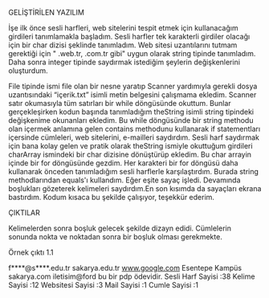 GELİŞTİRİLEN YAZILIM


İşe ilk önce sesli harfleri, web sitelerini tespit etmek için kullanacağım girdileri tanımlamakla başladım. 
Sesli harfler tek karakterli girdiler olacağı için bir char dizisi şeklinde tanımladım. Web sitesi uzantılarını tutmam gerektiği için 
" .web.tr, .com.tr gibi" uygun olarak string tipinde tanımladım. Daha sonra integer tipinde saydırmak istediğim şeylerin değişkenlerini 
oluşturdum.

File tipinde ismi file olan bir nesne yaratıp Scanner yardımıyla gerekli dosya uzantısındaki “içerik.txt” isimli metin belgesini
çalışmama ekledim. Scanner satır okumasıyla tüm satırları bir while döngüsünde okuttum. Bunlar gerçekleşirken kodun başında tanımladığım 
theString isimli string tipindeki değişkenime okunanları ekledim. Bu while döngüsünde bir string methodu olan içermek anlamına gelen 
contains methodunu kullanarak if statementları içersinde cümleleri, web sitelerini, e-mailleri saydırdım.
Sesli harf saydırmak için bana kolay gelen ve pratik olarak theString ismiyle okuttuğum girdileri charArray ismindeki bir char
dizisine dönüştürüp ekledim. Bu char arrayin içinde bir for döngüsünde gezdim. Her karakteri bir for döngüsü daha kullanarak önceden
tanımladığım sesli harflerle karşılaştırdım. Burada string methodlarından equals'ı kullandım. Eğer eşite sayaç işledi. Devamında 
boşlukları gözeterek kelimeleri saydırdım.En son kısımda da sayaçları ekrana bastırdım. Kodum kısaca bu şekilde çalışıyor,
teşekkür ederim.



ÇIKTILAR


Kelimelerden sonra boşluk gelecek şekilde dizayn edidi. Cümlelerin sonunda nokta ve noktadan sonra bir boşluk olması gerekmekte.

Örnek çıktı 1.1

f****@s****.edu.tr sakarya.edu.tr www.google.com Esentepe 
Kampüs sakarya.com iletisim@ford bu bir pdp ödevidir. 
Sesli Harf Sayisi :38
Kelime Sayisi :12
Websitesi Sayisi :3
Mail Sayisi :1
Cumle Sayisi :1
